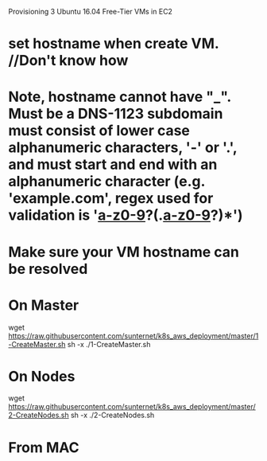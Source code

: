 
Provisioning 3 Ubuntu 16.04 Free-Tier VMs in EC2
# set hostname when create VM. //Don't know how
# Note, hostname cannot have "_". Must be a DNS-1123 subdomain must consist of lower case alphanumeric characters, '-' or '.', and must start and end with an alphanumeric character (e.g. 'example.com', regex used for validation is '[a-z0-9]([-a-z0-9]*[a-z0-9])?(\.[a-z0-9]([-a-z0-9]*[a-z0-9])?)*')
# Make sure your VM hostname can be resolved

# On Master
wget https://raw.githubusercontent.com/sunternet/k8s_aws_deployment/master/1-CreateMaster.sh
sh -x ./1-CreateMaster.sh

# On Nodes
wget https://raw.githubusercontent.com/sunternet/k8s_aws_deployment/master/2-CreateNodes.sh
sh -x ./2-CreateNodes.sh

# From MAC